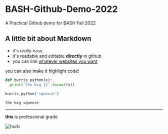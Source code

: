 #  BASH-Github-Demo-2022

A Practical Github demo for BASH Fall 2022

## A little bit about Markdown
- it's *really* easy
- it's readable and editable **directly** in github
- you can link [whatever websites you want](https://www.markdownguide.org/cheat-sheet/)

you can also make it highlight code!

```python
def burris_python(x):
  print('the big {}'.format(x))
  
burris_python('squeeze')
```
```
the big squeeze
```

---

**this** is professional grade

![hurb](https://cs.shsu.edu/dotAsset/05835d24-63bd-4a76-a63a-50dccf4144ad.jpg)

